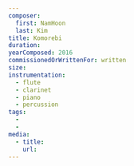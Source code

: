 ```yaml
---
composer:
  first: NamHoon
  last: Kim
title: Komorebi
duration:
yearComposed: 2016
commissionedOrWrittenFor: written
size:
instrumentation:
  - flute
  - clarinet
  - piano
  - percussion
tags:
  -
  -
media:
  - title:
    url:
---
```

